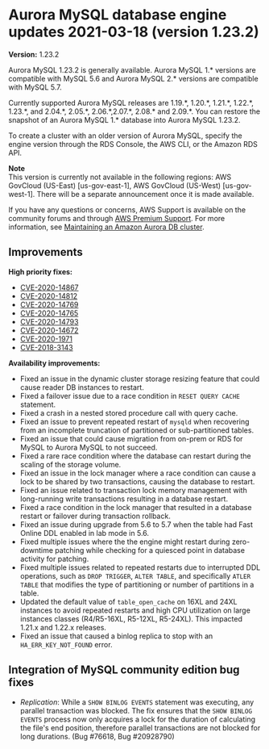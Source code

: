 # Aurora MySQL database engine updates 2021\-03\-18 \(version 1\.23\.2\)<a name="AuroraMySQL.Updates.1232"></a><a name="1232"></a><a name="1.23.2"></a>

**Version:** 1\.23\.2

Aurora MySQL 1\.23\.2 is generally available\. Aurora MySQL 1\.\* versions are compatible with MySQL 5\.6 and Aurora MySQL 2\.\* versions are compatible with MySQL 5\.7\.

 Currently supported Aurora MySQL releases are 1\.19\.\*, 1\.20\.\*, 1\.21\.\*, 1\.22\.\*, 1\.23\.\*, and 2\.04\.\*, 2\.05\.\*, 2\.06\.\*,2\.07\.\*, 2\.08\.\* and 2\.09\.\*\. You can restore the snapshot of an Aurora MySQL 1\.\* database into Aurora MySQL 1\.23\.2\. 

 To create a cluster with an older version of Aurora MySQL, specify the engine version through the RDS Console, the AWS CLI, or the Amazon RDS API\. 

**Note**  
 This version is currently not available in the following regions: AWS GovCloud \(US\-East\) \[us\-gov\-east\-1\], AWS GovCloud \(US\-West\) \[us\-gov\-west\-1\]\. There will be a separate announcement once it is made available\. 

 If you have any questions or concerns, AWS Support is available on the community forums and through [AWS Premium Support](http://aws.amazon.com/support)\. For more information, see [Maintaining an Amazon Aurora DB cluster](USER_UpgradeDBInstance.Maintenance.md)\. 

## Improvements<a name="AuroraMySQL.Updates.1232.Improvements"></a>

 **High priority fixes:** 
+ [CVE\-2020\-14867](https://cve.mitre.org/cgi-bin/cvename.cgi?name=CVE-2020-14867)
+ [CVE\-2020\-14812](https://cve.mitre.org/cgi-bin/cvename.cgi?name=CVE-2020-14812)
+ [CVE\-2020\-14769](https://cve.mitre.org/cgi-bin/cvename.cgi?name=CVE-2020-14769)
+ [CVE\-2020\-14765](https://cve.mitre.org/cgi-bin/cvename.cgi?name=CVE-2020-14765)
+ [CVE\-2020\-14793](https://cve.mitre.org/cgi-bin/cvename.cgi?name=CVE-2020-14793)
+ [CVE\-2020\-14672](https://cve.mitre.org/cgi-bin/cvename.cgi?name=CVE-2020-14672)
+ [CVE\-2020\-1971](https://cve.mitre.org/cgi-bin/cvename.cgi?name=CVE-2020-1971)
+ [CVE\-2018\-3143](https://cve.mitre.org/cgi-bin/cvename.cgi?name=CVE-2018-3143)

 **Availability improvements:** 
+  Fixed an issue in the dynamic cluster storage resizing feature that could cause reader DB instances to restart\. 
+  Fixed a failover issue due to a race condition in `RESET QUERY CACHE` statement\. 
+  Fixed a crash in a nested stored procedure call with query cache\. 
+  Fixed an issue to prevent repeated restart of `mysqld` when recovering from an incomplete truncation of partitioned or sub\-partitioned tables\. 
+  Fixed an issue that could cause migration from on\-prem or RDS for MySQL to Aurora MySQL to not succeed\. 
+  Fixed a rare race condition where the database can restart during the scaling of the storage volume\. 
+  Fixed an issue in the lock manager where a race condition can cause a lock to be shared by two transactions, causing the database to restart\. 
+  Fixed an issue related to transaction lock memory management with long\-running write transactions resulting in a database restart\. 
+  Fixed a race condition in the lock manager that resulted in a database restart or failover during transaction rollback\. 
+  Fixed an issue during upgrade from 5\.6 to 5\.7 when the table had Fast Online DDL enabled in lab mode in 5\.6\. 
+  Fixed multiple issues where the the engine might restart during zero\-downtime patching while checking for a quiesced point in database activity for patching\. 
+  Fixed multiple issues related to repeated restarts due to interrupted DDL operations, such as `DROP TRIGGER`, `ALTER TABLE`, and specifically `ATLER TABLE` that modifies the type of partitioning or number of partitions in a table\. 
+  Updated the default value of `table_open_cache` on 16XL and 24XL instances to avoid repeated restarts and high CPU utilization on large instances classes \(R4/R5\-16XL, R5\-12XL, R5\-24XL\)\. This impacted 1\.21\.x and 1\.22\.x releases\. 
+  Fixed an issue that caused a binlog replica to stop with an `HA_ERR_KEY_NOT_FOUND` error\. 

## Integration of MySQL community edition bug fixes<a name="AuroraMySQL.Updates.1232.Patches"></a>
+  *Replication*: While a `SHOW BINLOG EVENTS` statement was executing, any parallel transaction was blocked\. The fix ensures that the `SHOW BINLOG EVENTS` process now only acquires a lock for the duration of calculating the file's end position, therefore parallel transactions are not blocked for long durations\. \(Bug \#76618, Bug \#20928790\) 